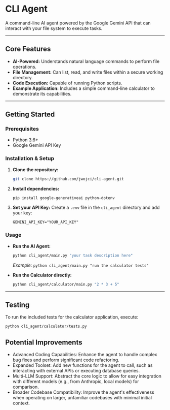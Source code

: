 # CLI Agent

A command-line AI agent powered by the Google Gemini API that can interact with your file system to execute tasks.

***

## Core Features

* **AI-Powered:** Understands natural language commands to perform file operations.
* **File Management:** Can list, read, and write files within a secure working directory.
* **Code Execution:** Capable of running Python scripts.
* **Example Application:** Includes a simple command-line calculator to demonstrate its capabilities.

***

## Getting Started

### Prerequisites

* Python 3.6+
* Google Gemini API Key

### Installation & Setup

1.  **Clone the repository:**
    ```bash
    git clone https://github.com/jwojci/cli-agent.git
    ```
2.  **Install dependencies:**
    ```bash
    pip install google-generativeai python-dotenv
    ```
3.  **Set your API Key:** Create a `.env` file in the `cli_agent` directory and add your key:
    ```
    GEMINI_API_KEY="YOUR_API_KEY"
    ```

### Usage

* **Run the AI Agent:**
    ```bash
    python cli_agent/main.py "your task description here"
    ```
    *Example:* `python cli_agent/main.py "run the calculator tests"`

* **Run the Calculator directly:**
    ```bash
    python cli_agent/calculator/main.py "2 * 3 + 5"
    ```

***

## Testing

To run the included tests for the calculator application, execute:

```bash
python cli_agent/calculator/tests.py
```

## Potential Improvements
- Advanced Coding Capabilities: Enhance the agent to handle complex bug fixes and perform significant code refactoring.
- Expanded Toolset: Add new functions for the agent to call, such as interacting with external APIs or executing database queries.
- Multi-LLM Support: Abstract the core logic to allow for easy integration with different models (e.g., from Anthropic, local models) for comparison.
- Broader Codebase Compatibility: Improve the agent's effectiveness when operating on larger, unfamiliar codebases with minimal initial context.
